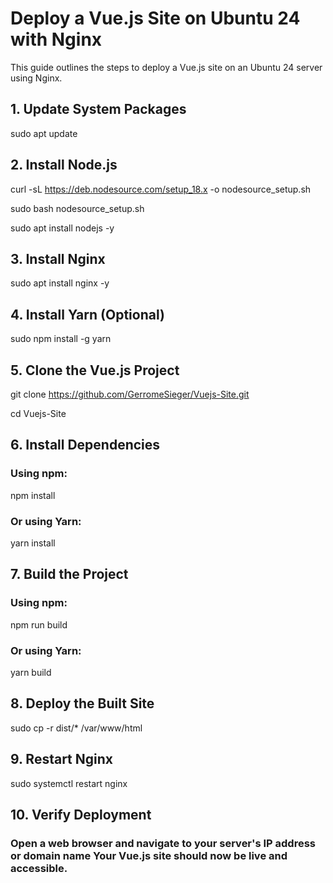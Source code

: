 # Deploy a Vue.js Site on Ubuntu 24 with Nginx

This guide outlines the steps to deploy a Vue.js site on an Ubuntu 24 server using Nginx.

## 1. Update System Packages

sudo apt update

## 2. Install Node.js

curl -sL https://deb.nodesource.com/setup_18.x -o nodesource_setup.sh

sudo bash nodesource_setup.sh

sudo apt install nodejs -y

## 3. Install Nginx

sudo apt install nginx -y

## 4. Install Yarn (Optional)

sudo npm install -g yarn

## 5. Clone the Vue.js Project

git clone https://github.com/GerromeSieger/Vuejs-Site.git

cd Vuejs-Site

## 6. Install Dependencies

### Using npm:

npm install

### Or using Yarn:

yarn install

## 7. Build the Project

### Using npm:

npm run build

### Or using Yarn:

yarn build

## 8. Deploy the Built Site

sudo cp -r dist/* /var/www/html

## 9. Restart Nginx

sudo systemctl restart nginx

## 10. Verify Deployment

### Open a web browser and navigate to your server's IP address or domain name Your Vue.js site should now be live and accessible.
